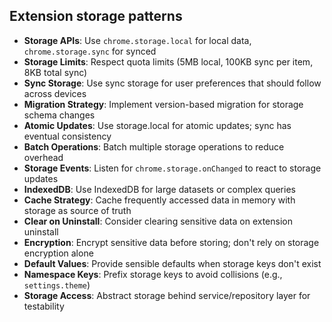 ## Extension storage patterns

- **Storage APIs**: Use `chrome.storage.local` for local data, `chrome.storage.sync` for synced
- **Storage Limits**: Respect quota limits (5MB local, 100KB sync per item, 8KB total sync)
- **Sync Storage**: Use sync storage for user preferences that should follow across devices
- **Migration Strategy**: Implement version-based migration for storage schema changes
- **Atomic Updates**: Use storage.local for atomic updates; sync has eventual consistency
- **Batch Operations**: Batch multiple storage operations to reduce overhead
- **Storage Events**: Listen for `chrome.storage.onChanged` to react to storage updates
- **IndexedDB**: Use IndexedDB for large datasets or complex queries
- **Cache Strategy**: Cache frequently accessed data in memory with storage as source of truth
- **Clear on Uninstall**: Consider clearing sensitive data on extension uninstall
- **Encryption**: Encrypt sensitive data before storing; don't rely on storage encryption alone
- **Default Values**: Provide sensible defaults when storage keys don't exist
- **Namespace Keys**: Prefix storage keys to avoid collisions (e.g., `settings.theme`)
- **Storage Access**: Abstract storage behind service/repository layer for testability
